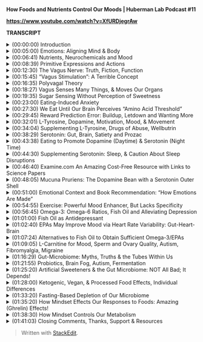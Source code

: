 ﻿**How Foods and Nutrients Control Our Moods | Huberman Lab Podcast #11**

**https://www.youtube.com/watch?v=XfURDjegrAw**

**TRANSCRIPT**

<details>
  <summary>(00:00:00) Introduction</summary>
-
  
Welcome to the Huberman Lab Podcast where we discuss science and science-based tools for everyday life. [upbeat music] My name is Andrew Huberman, and I'm a Professor of Neurobiology and Ophthalmology at Stanford School of Medicine. This podcast is separate from my teaching and research roles at Stanford. It is however, part of my desire and effort to bring zero cost to consumer information about science and science related tools to the general public. In keeping with that theme I'd like to thank the sponsors of today's podcast.

Our first sponsor today is Theragun. Theragun is a handheld percussive therapy device that releases deep muscle tension. I was first introduced to Theragun in 2017 while on a laboratory expedition. We were in the middle of the Pacific Ocean filming great white sharks for my laboratory studies on fear using virtual reality we were working very hard around the clock and I and other people on the trip were picking up a lot of aches and pains and just kind of chronic soreness. Couple of people had injuries that were flaring up because of all the hard work and lack of sleep. Someone had a Theragun and pretty soon it was getting passed around. It became the most coveted device on board. Everyone was using it to work on these different sites of soreness. And I really fell in love with the thing so much so that when I got back, I immediately purchased one and I've used it almost daily ever since, I use it on muscles that are sore, I use it on areas that I'm really working on to release tension and improve tissue quality and so forth. The great thing about Theragun is it's really quiet so you can use it while you're in a conversation or while you're watching a movie and it doesn't disrupt those activities at all. If you want to try Theragun you can try Theragun by going to theragun.com/huberman to get your gen four Theragun, they start at $199. But if you think about it, a massage, which is an hour long or 90 minutes long is typically in that range of costs. And this is something you can use every day whenever you want, and even while enjoying other activities. So that's theragun.com/huberman.

The second sponsor of today's podcast is InsideTracker. InsideTracker is a personalized nutrition platform that analyzes data from your blood and DNA to help you better understand your body and help you reach your health goals. The great thing about InsideTracker is that it gives you data that you can make sense of. I've long been a believer in getting blood samples taken and more recently I've become a believer in getting DNA samples taken in order to understand what's going on at the level of hormones, metabolic factors and other things that profoundly influence our immediate and long-term health. The problem always has been getting those samples taken and making sense of those samples. InsideTracker makes all of that really easy. They'll even come to your home to take the samples. Then you get the information back. And while typically after getting information back there's these long lists of numbers and nobody knows what to do with them, InsideTracker makes it really easy to interpret what those numbers mean. And it points to things in terms of lifestyle, exercise, nutrition, and so forth that can help you adjust some of the numbers that you might need to bring down or up to put into the appropriate normal range. So I find this whole process to be immensely valuable for guiding my health choices and also just for giving me peace of mind about how my body and the rest of my health are doing internally. Something you just can't know without a blood and DNA test. If you want to try InsideTracker, you can go to insidetracker.com/huberman, and you'll get 25% off any of their programs, you want to put Huberman at checkout. So that's insidetracker.com/huberman to get 25% off any of InsideTracker's plans and put Huberman at checkout.

The third sponsor of today's podcast is Athletic Greens. Athletic Greens is an all-in-one vitamin mineral probiotic drink. I started using Athletic Greens in 2012. So I'm delighted that they're a sponsor of the podcast. The reason I started using Athletic Greens and the reason I still take it once or twice per day, is that I find it very hard to know what vitamins and minerals I need to take. And by drinking Athletic Greens, I get it all in one easy to consume great tasting formula. I really do like the way it tastes. I mix mine with water and a little bit of lemon or lime juice. And to me it's delicious. The other thing about Athletic Greens that I really like are the probiotics there are so much data out there now telling us, and I certainly believe based on the data that I've seen that probiotics are really important for support of the gut microbiome, the gut brain axis, the immune system and many other aspects of our biology. So with Athletic Greens, I get the vitamins the minerals and the probiotics that I need. If you want to try Athletic Greens you can go to athletigreens.com/huberman. And if you do that, they'll also give you a year supply of vitamin D3K2. Vitamin D3 we also know is really important for things like immune system and metabolic support. So that's athleticgreens.com/huberman to get Athletic Greens and a year's supply of vitamin D3K2. And they'll give you five free travel packs.
</details>

<details>
  <summary>(00:05:00) Emotions: Aligning Mind & Body</summary>
-
  
Today we're talking all about emotions, and emotions are central to our entire experience of life. Whether or not we're happy or sad or depressed or angry is our life experience. And yet I think with all the importance we've placed on emotions. Very few people actually understand how emotions arise in our brain and body. And I mentioned brain and body because as you'll see today emotions really capture the brain body relationship. We cannot say that emotions arise just from what happens in our head. It also involves events, biological events chemical events within our body. The other thing about emotions is that there's no real agreement as to what's a good emotion or a bad emotion. Today we're gonna talk about the biology of the chemicals and pathways that give rise to emotions. And I'm going to equip you with several, if not many tools that will allow you to regulate and change and steer your emotions should you want, but not using the typical advice. You know, everyone's probably heard of this thing. Oh if you're feeling depressed, just smile, you know, it's impossible to be depressed while smiling. Look, if that were true we wouldn't have any depressed people because depressed people don't want to be depressed. And it is not the case that simply smiling will reverse depression or sadness. And it's simply not the case that smiling can inhibit sadness. It just doesn't work that way. However, it is the case that certain things that are happening in our body influence how our brain functions and the chemicals that are released.
</details>

<details>
  <summary>(00:06:41) Nutrients, Neurochemicals and Mood</summary>
-
  
And today we're gonna talk a lot about how the brain and body interact to create these things called emotions in the context of food and nutrition. And the reason we're doing that is not because I am beating the drum about particular diet regimens or anything. In fact, I'm not gonna do any of that. What I'm gonna do is I'm gonna review some of the most important scientific data that point to how ingesting certain nutrients, both macro nutrients like proteins, fats, and carbohydrates, as well as micronutrients can impact the chemicals in our brain that give rise to the feelings of being happy or sad or sleepy or alert when you want to be sleepy or sleepy when you want to be alert. So this is sure to be a broad discussion and yet we're gonna get very specific about what emotions are, how they arise in the body, tools that one can use in order to better control their emotions, tools that people can use to believe it or not feel happier or feel calmer. And that's because in the last 20 years or so there's been an explosion of scientific studies exploring how the brain and body interact to support certain neurochemicals that give us these feelings of being alert and happy or depressed or certain that our life is gonna be terrible or certain that our life is going to be great. So as mysterious as all that might sound and confusing as all that might sound we're gonna make it very clear today. And you're gonna come away from this conversation with a lot of tools that you can act on immediately. And those tools are grounded in scientific data. We are gonna provide links to several of the studies, and I'm gonna mention several of those studies as we go along. But overall, the goal today is for you to understand how moods and emotions arise and the different pathways in your brain and body that allow them to happen and how you can use those pathways to change those emotions and the tools that you can rely on in very specific ways to shift from being, say, slightly depressed, to feeling happier. There actually are ways to do that, or from feeling too alert and anxious to feeling calmer. And these are tools that are distinct from the tools I've talked about in previous episodes.
</details>

<details>
  <summary>(00:08:39) Primitive Expressions and Actions</summary>
-
  
The discussion around emotions has a long and rich history going back to Darwin. And even long before Darwin, this is a conversation that philosophers and scientists have been having for hundreds if not thousands of years. The idea that Darwin put forth and that was really attractive for about the last hundred years was that emotions are universal and that some of the facial expressions around emotion are universal and other people have capitalized on that idea. And to some extent it's true. I mean, I think that the two most robust examples of that would be when we see something or we smell something or we taste something that we like, there does tend to be a postural leaning in. We tend to inhale air at that time, we tend to bring in more of whatever chemical substances there is. We tend to these mm's and kind of lean in closer to things that are attractive to us. And when we see and experience things that we don't like sometimes it's a mild aversion. We just kind of lean back or look away. Other times it's an intensive version of disgust and we tend to cringe our face. We tend to avoid inhaling any of the chemicals. This probably has roots in ancient biological mechanisms that are to prevent us from ingesting things that are bad for us, chemical compounds and tastes that might be poisonous. So much of the foundation of any discussion about emotion has to center around this kind of push pull of attraction to things or aversion from things. Now that's a very basic way of thinking about emotions but if you think about it, it works for a lot of different circumstances and in the brain everywhere from the deep circuits of the brain to the more kind of what we call higher order evolved centers of the brain. We have this push pull thing where either a previous episode, I talked about go, the circuits that allow you to emphasize action and then no go circuits, the circuits and the basal ganglia that allow you to de-emphasize action and prevent action. We talked about how that's a push pull. So aversion and attraction is a push pull too. Delight or happiness or excitement are attractions to certain things and ideas, songs, people, places, foods aversion is a leaning out. It's a disgust, it's an avoidance. And so we can break down the discussion about emotions into these simpler versions of themselves, but at the core of that of attraction or aversion is an important theme that you might realize already. But most people tend to overlook which is that there's an action there you're either moving forward or you're moving away from something. And any time you're talking about action in the nervous system, you're talking about motor behaviors. You're talking about literally the contraction of muscles to move you toward or away from things. And any time you're talking about nerve to muscle and action, you're talking about the brain and the body, because the brain can't move itself that the brain has a body so that the organism can move. And the body has a brain so that the organism, you, can move toward or away from things that you deem to be good or bad for you. Now, some of these things that we're attracted to and some of them that we avoid are what we call innate or hardwired. You know, when we taste bitter compounds, I'm not saying about bitter like a little bit of a bitters in your drink or something like that, but really bitter compounds. We tend to avoid those because they're associated with poisons. When we taste things that are sweet or that are savory we tend to pursue more of those. We tend to lean toward those so to speak and we tend to not avoid them. So there are circuits in the brain for aversion and for attraction toward things. And the body is governing a lot of that.
</details>

<details>
  <summary>(00:12:30) The Vagus Nerve: Truth, Fiction, Function</summary>
-
  
And so immediately in this conversation I want to raise an important point which is about a nerve pathway that many, many people have heard of that gets discussed all the time. And that is one of the most kind of oversold for the wrong reasons and undersold, unfortunately, for its real power, which is the vagus nerve. So the vagus nerve is one, not the only, but one way in which our brain and body are connected and regulates our emotional states. Now, many of you have probably heard about polyvagal theory. I'm gonna talk about this today. Polyvagal theory was popularized by Stephen Porges and it's an interesting theory, certain aspects of it, frankly, hold up to the science, some of it doesn't. And I'm gonna discuss all of that today. A lot of the vagus and the excitement about the vagus, V-A-G-U-S, is because it's somehow got into the mind of the public that the vagus is involved in calming us down. So what is the vagus nerve? Okay, we're gonna make this really simple, in particular for those that are just listening, you can just imagine this, for those are watching I'll point to the various areas, but basically vagus is the 10th cranial nerve which basically means that the neurons, the control center of each of those neurons in the vagus lives just kind of near the neck, right? And a branch of the vagus goes into the brain. They send a little wire into the brain. The other branch goes into the periphery but not just the gut. It goes into the stomach, the intestines the heart, the lungs, and the immune system. So this vagus nerve is incredible because it's taking information from the body and it has two directions. The first is what we call sensory. So it's sensing things that are happening in the gut in the lungs, everything, for example, in the lungs when our lungs are distended, the vagus nerve senses that and sends that information up into the brain. It also consents things in the gut like how distended or empty your stomach happens to be, it can sense heart rate. It can sense your immune system, whether or not you have bacteria or things invading you in your body. So it sends that information up to the brain. So it's a two-way street and sensory information is going up to the brain. That's all vagus. So it's like a super highway sensory information going one way and in the other direction is motor control. So the vagus is not just for sensing things. It's actually for controlling things. It's got a sensory pathway and a motor pathway. So that's the first thing I think everyone should know about the vagus. In fact, it's so important that I feel like this is as important as people knowing that walking involves flexors and extensors. And if you don't think that's important, it's as important as walking, frankly, because the vagus is the way in which you can govern the brain body connection. And in which you can steer various aspects of your mood and wellbeing, but most people just don't understand how to use it. So first you got to understand what it is. So you've got sensory information coming from all these different organs of the body up to the brain. You've got motor information going from the brain back to the body. And so you've got this super highway within you. Now what actually regulates the vagus.
</details>

<details>
  <summary>(00:15:45) “Vagus Stimulation”: A Terrible Concept</summary>
-
  
Oftentimes you'll hear things like, oh this particular behavior rubbing your face at a particular location or breathing in a particular way, or a warm bath or something stimulates the vagus. Well, right now, I want everyone to know that, quote unquote, stimulating the vagus broadly speaking is a terrible way to think about the vagus because do you know what, if you have a contaminant inside your body the vagus senses that and projects that information to your brain, and you start to generate a fever you start to try and kill that contaminant in your body. So I don't know that you want to stimulate the vagus just as a general theme today, we're going to get specific about how you can activate particular circuits, certain pathways from certain organs to the brain in order to feel better or relieve certain conditions. But you certainly don't want to just stimulate the vagus.
</details>

<details>
  <summary>(00:16:35) Polyvagal Theory</summary>
-
  
Now excitement about the vagus in part is because of what quite honestly, was a fairly pioneering theory about the vagus which is his polyvagal theory. So polyvagal, the word poly means many, is cool because it acknowledges that the vagus has a lot of different branches. It's not just one thing. And so I really liked that. I liked the naming polyvagal. The idea that Porges has put forward was that there's a dorsal vagus, which is kind of runs in the back of the spinal cord, which is involved in alertness and activation and kind of fight or flight type stuff. And that there's a ventral pathway and that that's involved in more kind of empathic behaviors. That is not quite in agreement with the modern anatomy, but he was doing the best with what he had at the time. So, okay. The problem I have with the polyvagal theory is the way that it's discussed people often say, oh if your dorsal vagus is too active then you tend to be someone who's a little too keyed up and people who are kind of in a state of freeze or kind of flacid and kind of like just not really active and they're just lethargic. Well, then that pathway is hypoactive. It should be more active. So there are a lot of theories about how psychology maps onto the vagus. That as far as I know, don't map to any real physiology. Now, the other problem with this kind of the way that the polyvagal theory is discussed probably not by the real experts, but by a lot of people is that people start to diagnose different psychological and physical manifestations through the vagus. They would say things like, Oh this person is hyper flexible at the joints and therefore their dorsal vagus isn't active enough or something like that. And it's really kind of gone way outside the lane lines. So today we're gonna clean up a lot of that. Let's make it really simple about how the vagus actually works. At least as we understand it today in 2021.
</details>

<details>
  <summary>(00:18:27) Vagus Senses Many Things, & Moves Our Organs</summary>
-
  
First of all, as I mentioned, you have sensory information the same way that you detect light with your eyes or you hear sounds with your ears, you have sensors in your gut that sense how full or empty your gut is. It can also sense how acidic your gut is. It can sense various things within your gut. Your heart is doing the same. It's informing the brain how fast your heart is beating, how full your lungs are has been communicated and then the status of your immune system. So the way to think about the vagus is the same way I would think about the eyes. The eyes are looking at colors, they're looking at motion they're looking how bright it is. And each one of those things, those features is telling the brain something different. So the brain can decide when to be awake or asleep whether or not it's looking at somebody's attractive or unattractive. The vagus nerve is also analyzing many features within the body and informing the brain of how to feel about that and what to do.
</details>

<details>
  <summary>(00:19:35) Sugar Sensing Without Perception of Sweetness</summary>
-
  
So a really good example that I think is an exciting one is as it relates to sugar. So we all know that sweet things generally tastes good. I'm not particularly a fan of very sweet things. You know, I'd much rather have cheese or pizza or hamburger or steak. I like savory fatty foods, but I do like sweet foods. And most people find sweet foods to be attractive. They want them, they might or they might not be able to regulate their behavior around them, but they want them. And what's really interesting is that for hundreds of years people have thought that that's because of the way that sweet foods taste. So that makes sense, right? You eat something that tastes sweet. You want more of it. Well, it turns out that it's much more interesting than that. When you eat something sweet within your stomach, you have cells, neurons, that sense the presence of sugary foods independent of their taste and signal to the brain. So those sensors, those neurons send information up the vagus to your brain goes through a series of stations. And then you release dopamine. This molecule that makes you want more of whatever it is that you just ingested. In fact, this pathway is so powerful that they've done experiments where they completely numb all the taste and feeling in somebody's mouth they're blindfolded. So they don't know what they're eating and they're eating a food. That's either sugary or not sugary. And what they find is that even though people can't taste the sugary food they crave more of the food that contains sugar because of the sensors in the gut, that sense sugar. So to put this differently, you actually have sensors within your body that make you crave sugar independent of the sweet taste of those things. Now that's incredible. And what it does, and what it tells us is that we have circuits in our body that are driving us towards certain behaviors and making us feel good even though we can't perceive them. Now, for those of you that are really interested in gut intuition and kind of gut feelings this is a gut feeling except this is a chemical gut feeling. This is a particular set of neurons detecting that something in your body has a particular feature, in this case the presence of sugars, and sending information to the brain essentially to control your behavior. And I find this remarkable, because what it means is that what we call attractive isn't always coming from our thoughts about that or our feelings, or even our perception. We are drawn to particular foods and we're drawn to perhaps also to particular people, places and other things because of information that's coming from our body. And we're gonna talk about what one can do with this information. I know many people are thoughtful or concerned about sugars these days thinking we all ingest too much sugar. There's sugar snuck into all the things we eat. And indeed, that's true. I mean, this should completely reframe the way that we think about the sort of so-called hidden sugars in foods. What this means is that even if a food is very savory like a piece of pizza or a piece of bread or even like a salad dressing if there's sugar snuck into that and you can't taste it you will still crave more of that thing without knowing that you crave it because it has sugar. In other words, you might find yourself wanting certain foods and not knowing why you want those foods. So I find this to be a fascinating aspect of our biology and yes, it relates to mood and emotion. And we'll talk about how that is in a moment. So let's just back up a bit and ask the question why do we eat certain things? And why do certain foods make us feel good?
</details>

<details>
  <summary>(00:23:00) Eating-Induced Anxiety</summary>
-
  
And other foods actually make us feel anxious. I think some people may be familiar with this. Other people might not, but most people don't realize that as you approach eating there's an anxiety associated with that. It's an alertness. Remember in the previous discussions, or even if you don't and you haven't seen those, all of your moods and feelings of wellbeing are anchored on this continuum of alertness versus calmness. And we hear so often about rest and digest. You know that, oh, after we eat, we feel really nice and full, hopefully comfortably full and not too full. And we're relaxing. And we feel satiated, it's associated with serotonin this molecule of satiation. That's all true. But what most people don't know is that there's an area of the hypothalamus. So deepen the brain kind of in the middle deep portion of the brain called the lateral hypothalamus. And the lateral hypothalamus is really interesting because it controls feeding, but it inhibits feeding. It stops us from feeding. And there's another area in the brain. If you want names, I'll give them to you. If you don't want names, just ignore them, delete them from your memory and awareness, called the locus coeruleus, now the locus coeruleus sits back further in the brainstem and it releases norepinephrine which is essentially adrenaline. It makes us feel alert. Now, locus coeruleus has a lot of different functions in the brain, but when we are going to eat let's say we walk into a restaurant, we sit down or we're preparing a meal, locus coeruleus is known to release noradrenaline in the brain. It's creating a kind of alertness. This has ancient utility, but it's creating this alertness. And for many people, they experience that as they approach food as stress as anxiety. But what's interesting is that as we approach food locus coeruleus is releasing all these molecules that make us feel more anxious and alert sometimes it's felt as excitement. And that asks probably to do with how we feel about food generally, are we happy with our relationship with food? Are we trying to restrict our relationship to food, are people coming over for dinner, all that will play in of course, but there's a certain stress and anxiety upon approach to food. And as we approach food and we feel that anxiety locus coeruleus activates the lateral hypothalamus in a way that inhibits feeding that makes us not want to eat. So a lot of people who have kind of pre-meal anxiety or anxiety around food and they can't seem to just calm down and have a good meal to access that later rest and digest. A lot of that is because of this heightened stress upon approach to food and a lot of the tools that are out there, both for eating disorders and for just kind of the general public who isn't suffering from eating disorders, things like mindfulness around meals. You know, they always tell you you should never eat when stressed. I'm sorry, but my life is not organized in a way that I can do that. I would never eat. Right because I eat when I'm awake and I don't know if I'm stressed, but I don't think I am but I tend to run around a lot during the day. I don't generally take time to do two or three deep breaths before I eat. I generally will just eat. That can be healthy or unhealthy depending on the quality of your digestion. I think using digestion as a guide is good, but a lot of people aren't aware that this interaction between locus coeruleus and lateral hypothalamus is a basic mechanism where we are supposed to get a little bit alert and anxious around mealtime. And then as we eat, the mechanisms for calming and satiation are supposed to kick in and those mechanisms involve as I mentioned earlier, two things. One is how things taste, digestion starts in the mouth. Of course, we taste our food. Everyone tells us we should chew our food more. Yes, that can improve digestion. We're not supposed to drink too many fluids as we eat. That's true too, but a lot of how we feel while we eat and after we eat is because of this vagus sensing of what's in our gut. It's sending information all the time. Is there sugar? Are there fats? Are there contaminants? There are a lot of information. These so-called parallel pathways that are going up into our brain that regulate whether or not we want to eat more of something or not. And there are accelerators, things that make us want to eat more, like sugar and fats because those are nutrient dense. And they helps generally, at least in the short term support the survival of animals, but also amino acids. And this is very important.
</details>

<details>
  <summary>(00:27:30) We Eat Until Our Brain Perceives “Amino Acid Threshold”</summary>
-
  
There are a lot of data, but much of what comes from the data on what people eat and how much they eat is from a subconscious detection of how many amino acids and what the array, meaning the constellation of amino acids is in a given food. And it's fair to say that the sum total of these studies pointing in a direction where people will basically eat, not until their stomach is full but until the brain perceives that they have adequate intake of amino acids. Now, this is a conversation that comes up in the context of you know, the meat, only the keto, the kind of zone diet, the Mediterranean diet, the vegan diet. I'm largely going to ignore the kind of strict camps today. I will talk a little bit about it, because I think each one of them actually taps into something important about this brain body relationship that the other ones don't. But I don't want to get into a discussion about the ethics of different foods of animal based or non animal based. 'Cause that's not the topic today. It's really about nutrient sensing and amino acid sensing. So we generally will eat until our gut tells our brain that we have adequate amounts of these amino acids. Amino acids of course are important because they are the building blocks of sure, muscle, and the other things in our body that need repair. But what most people don't realize is that amino acids are what the neurochemicals in the brain are made from. Now, this is vitally important. Okay, so we've heard dopamine is this molecule that makes you feel good. Actually dopamine is a molecule that makes you feel good. It's released within the brain. And it does feel very good when you have dopamine release, dopamine releases caused by surprise, excitement, events that you're looking forward to and they turnout well, it is inhibited by events you're looking forward to that don't work out when someone says they're going to call that you're really really excited to talk to, and then they don't, or you thought a movie was gonna be really great and it's not, or you expect a meal to be really delicious.
</details>

<details>
  <summary>(00:29:45) Reward Prediction Error: Buildup, Letdown and Wanting More</summary>
-
  
And it's kind of, eh, and we actually there's a name for that. It's called reward prediction error. And you can actually use this in the context of meals and plans in a way that's very useful with yourself and people you know, essentially if you expect something to be really terrific it really does place a higher expectation at the chemical level. So if you don't get as much dopamine as you're expecting from something, so you you hear about a really great restaurant or a place that has a really, in my case, I have, I wouldn't call it an addiction. I would call it more of an affliction for croissants. The best vegetable of course, is the croissant. And I get really excited about the fact that someone will tell me, oh there's this place and they have incredible croissants. You gotta go there. So I get really excited, and I'll go. And just them telling me that it's gonna be really terrific raises an expectation, a dopamine expectation. And unless those croissants are amazing chances are I'm going to experience them as less good, less satisfying. I will truly release less dopamine than I would had they just said, oh yeah, I think that there are croissants down the street. Or if I just tried one at random, and that's because of this reward prediction error your expectation of something releases dopamine and the actual event releases dopamine. And if the event related dopamine does not exceed the expectation or at least match it, there's a much higher tendency that you won't pursue that thing again. So dopamine is really powerful and it's not just the molecule of reward. It is the molecule of desire. It's the molecule of wanting not just the molecule of having. And a book, since people often ask for book recommendations. I don't know the author personally, but I love the book. It's called "The Molecule Of More". It's a terrific book. I wish I had written it, frankly, but if you want to learn more about dopamine reward prediction error and how dopamine regulates various aspects of your emotional and motivational life, it's a terrific read. Dopamine is what's going to lead us to want to eat more of something or to not want more of something, because dopamine really is about craving. It's about motivation and it's about desire. And as I mentioned, these amino acid sensors in our gut are detecting how many amino acids but they're also detecting which amino acids.
</details>

<details>
  <summary>(00:32:01) L-Tyrosine, Dopamine, Motivation, Mood, & Movement</summary>
-
  
And there's a particular amino acid called L-tyrosine which comes from food. You can look up online, which foods contain L-tyrosine. It is in meats. It is in nuts. It is also in some plant-based foods. L-tyrosine is the precursor to a couple other molecules like L-DOPA, et cetera, that make dopamine. And so there's a misconception out there that most of the serotonin is in our gut. And most of the dopamine is in our gut. And therefore our mood is in our gut. That's not quite the way it works. Okay. we'll talk about serotonin in a moment but dopamine is synthesized from the amino acids that you eat. However, the dopamine neurons that give rise to these feelings of good or wanting more or desire and motivation, those reside in the brain. So we don't want to get too confused. We want to respect and honor the power of the gut and this vagal pathway, but it's really neurons within your brain that drive the pursuit and decision-making, so what does this mean? Well, some people make too little dopamine. Some people make so little dopamine that they need prescription dopamine. They need L-DOPA, people with Parkinson's take L-DOPA and other compounds to increase dopamine because Parkinson's is associated with deficits in movement, starts as a tremor, actually starts with some other things that are interesting. We'll talk about in a moment, but Parkinson's is a depression. It's a blunting of motivation and mood and effect, and it's a tremor. And then eventually in severe conditions it's challenges in speaking and walking so that some famous examples would be Muhammad Ali, Michael J. Fox, the great boxing trainer, Freddie Roach, like these people have Parkinson's and they at least later in their life had challenges speaking. Now it's not just fighters that develop Parkinson's as far as I know, Michael J. Fox wasn't a fighter. People can develop Parkinson's and Parkinson's is a depletion of dopamine neurons in the brain. And it's not just movement challenges. It's challenges with mood. Now, hopefully most of you all of you don't have Parkinson's, but it's clear that dietary L-tyrosine supports the healthy production of things like dopamine and as well as other factors within the brain.
</details>

<details>
  <summary>(00:34:04) Supplementing L-Tyrosine, Drugs of Abuse, Wellbutrin</summary>
-
  
Now, some people immediately ask, well should I supplement L-tyrosine? So let's just talk about that because that's gonna come up. Full disclosure, I sometimes take L-tyrosine. I'm not taking it right now, but I take it only occasionally, you can buy this in capsule form. It does increase kind of a mood and elevation and alertness. It is over the counter. You have to check with your doctor. I'm not responsible for your healthcare and I'm not a doctor, whether or not it's safe for you, people with preexisting hyper dopaminergic conditions like mania should probably not take L-tyrosine. The other thing about taking L-tyrosine is there is a crash, okay? It's not a massive crash if you take it at appropriate doses and it's right for you but it can produce a crash and a lethargy and a kind of brain fog after the next day or so. And so L-tyrosine however can be ingested through foods or through supplementation to increase dopamine levels. That's well-known, taken chronically however, it can disrupt those dopamine pathways. Now there are other drugs that will increase L-tyrosine and dopamine as well. But those are severe enough that they generally tend to have addictive properties. So things like methamphetamine, things like cocaine are terrible because they really ramp up the dopamine system so much that people really can't achieve dopamine release through any other mechanisms. But food and the ingestion of L-tyrosine has a profound effect on our levels of dopamine. It takes a little while but that really will impact level of mood. Certain antidepressants fall into the category of dopaminergic antidepressants. One of the most famous ones of course is Wellbutrin. Wellbutrin with developed because a lot of the other antidepressants tend to make people feel kind of lethargic or they had side effect profiles that people didn't like. So they developed this thing that, the generic name is different, but it's generally called Wellbutrin. Wellbutrin activates dopamine and epinephrin, which is a substrate of dopamine. And both of those are involved in motivation and alertness and effort. So you might say, wow, this sounds like a great drug. However, this drug, the side effect profile tends to be the things that are associated with elevated mood and alertness. So this isn't like taking some L-tyrosine. This isn't like eating some tyrosine rich foods. This is really a much greater release of dopamine and epinephrin, and it increases things like anxiety, sweating, the pupils dilate. It has certain effects on, in particular people with epilepsy, it's been used somewhat successfully for smoking cessation, but again, it's not for everybody and I'm not here to encourage the use of these things. I'm just describing the biology and the rationale for why these drugs were developed. So let's back up a second. Let's just kind of take stock of where we're at. We have a brain body connection. There are many of them, but one of the main ones is the vagus nerve. The vagus collects information about a lot of things, breathing, heart rate stuff that's happening in the gut, et cetera, and gut by the way, includes the stomach and the intestines, sends that information up to the brain. The brain is using that information to decide one of two things, move toward something or move away. It can also pause, but essentially pausing is not moving toward. So that's the dopamine pathway and foods rich in L-tyrosine generally give us an elevated mood and make us want to do more of whatever it is that we happen to be doing as well as other things, motivation, generalizes to other things it's not unique to just ingesting foods but foods that give us a big pulse of dopamine will make us crave more of that food. It will make us crave more of the activity that led to the ingestion of that food. And as I mentioned earlier, a lot of that is happening at a subconscious level that you're not even aware of. And this is why I think the concern about hidden sugars and over ingestion of sugars is serious because it's not just that the sugars are impacting our blood glucose in negative ways. Although often it is, it's not just the obesity crisis that's happening. It's also the fact that it's disrupting our dopamine systems. Now that doesn't mean all sugar is bad. Some people have a quite healthy relationship to sugar but I think most people are just not aware that sugar isn't just operating at the level of taste it's operating at the level of neurochemicals and it's doing it subconsciously. So I'd like to talk about some of the other pathways between brain and body that regulate our moods and emotions but also are actionable.
</details>

<details>
  <summary>(00:38:29) Serotonin: Gut, Brain, Satiety and Prozac</summary>
-
  
So the other neuromodulator that's really interesting in the context of the vagus is serotonin. Serotonin, just to remind you is a neuromodulator therefore it creates a bias in which neural circuits which neurons in the brain and body are going to be active and it makes it less likely the other ones are going to be active. I think it's fair to say without ever having measured it that my bulldog Costello, just his brain and body must be swimming in serotonin, because he's very calm and he eats a lot but he generally feels pretty sated. He's kind of an animal that's obsessed with comforts. He's a bit of a hedonist, and serotonin when it's elevated tends to make us feel really comfortable and kind of blissed out wherever we are. And that contrast with dopamine and epinephrin which mainly put us in pursuit of things. Motivation is pursuit. Serotonin is more about feeling really comfy where we are. The conversation around the brain body relationship and mood and serotonin for many years was, well, you eat a big meal. The gut is distended. You've got all the nutrients you need you rest and digest and serotonin is released. That's sorta true, but there's a lot more going on and a lot more that's interesting and actionable that's going on. First of all, some of you, but perhaps not all have heard that more than 90% of the serotonin that we make is in our gut. And indeed we have a lot of serotonin in our gut. We have neurons in our gut that makes serotonin. We have neurons in our brain that make serotonin, but here's the deal. Most of the serotonin that impacts our mood and our mental state is not in our gut. Most of it is in the neurons of the brain in an area called the raphae nucleus of the brain, there are a few other locations too, and those are the neurons that control whether or not we feel satiated or not. Whether or not we feel happy and calm. You can't have a discussion about serotonin without having discussion about antidepressants. Because during the late eighties and early nineties there was this explosion in the number of prescription drugs that were released. Things like first one and most famous one is Prozac, Zoloft and Paxil, a number of other ones that are so-called SSRI selective serotonin re-uptake inhibitors. That's a long acronym, but basically those drugs work by preventing the gobbling up of serotonin or re-uptake of serotonin into neurons after it's been released which leads to more serotonin overall which means to elevate serotonin. And indeed those drugs were and can be very useful for certain people to feel better in cases of depression and some other clinical disorders as well. So I really don't want to dismiss them as useless or dangerous for everybody. They can be quite useful for many people. Not everyone responds well to them as I'm sure you've all heard. And their side effect profile has affects like blunting affect. It can make people feel kind of flat, kinda meh, it can reduce appetite for food. It can reduce appetite for sex. It can do all sorts of things, or it can work really well. Sometimes it's a dose-related issue, et cetera. Serotonin is fascinating however, because how well those neurons in the raphe work is impacted by some events within the gut. Although you might be surprised to find out what those events are. So let's go a little bit deeper into the gut. And again, the gut includes the stomach and then the small intestine in the large intestine and ask like, what is going on with serotonin in the gut? How is it impacting serotonin in the brain? And let's think about this in the context of how some of us might want to increase or decrease our serotonin levels. So as far as I know, there aren't any really good at home blood tests for things like serotonin and dopamine. There's some commercial products out there. But to me, just to me, I'm not particularly impressed. You know, it's not the same as getting your hormones levels measured or your metabolic factors measured, that's can be daunting. It can be done rigorously. There are tests out there. There are even some, believe it or not. There's some questionnaires that, and I think actually last year it made some of the bigger newspapers, are you more of a dopamine or a serotonin? Are you a this or that? I find that stuff to be a little silly although I do appreciate, and like the fact that people are thinking about and talking about neuromodulators there aren't really great ways to measure these things outside the clinic. There's some great clinical tools that you can get inside of a hospital or from a proper endocrinologist or neurologist, but no great at-home tool. So maybe that's a call to arms for some of you entrepreneurial folks out there to create these tests, accurate tests please, that could be done at home. But some people feel like they're too anxious or they're always in a motivated state and they're trying to adjust their serotonin.
</details>

<details>
  <summary>(00:43:38) Eating to Promote Dopamine (Daytime) & Serotonin (Night Time)</summary>
-
  
Many people adjust their serotonin by just eating more food and carbohydrate rich foods will increase serotonin. I've talked about this on a previous podcast but I personally am a big fan at least for me is I usually fast and exercise in the early part of the day I eat a relatively high protein and moderate fat zero carb or low carb meal at lunch in the afternoon to stay alert because those foods tend to favor dopamine production acetylcholine production, epinephrin production and alertness. My mood is generally pretty good most of the time. And then as evening comes around and I'm concerned about sleep and a good night's sleep, not concerned in an anxious way, but I want to get a good night's sleep. I will ingest foods that promote serotonin release because they contain a lot of tryptophan. So if I do eat meat, it would be like a white meat, turkey meat. I don't tend to, I've never liked turkey. I don't mind the animal but I don't like ingesting the meat, but starchy carbohydrates will increase serotonin.
</details>

<details>
  <summary>(00:44:30) Supplementing Serotonin: Sleep, & Caution About Sleep Disruptions</summary>
-
  
Some people also will take serotonin. You can now buy 5-HTP supplements. This is a little bit tricky. 5-HTP supplements can of course increase 5-HTP. It is 5-HTP or serotonin but that sometimes can create problems in endogenous or self-made production of serotonin. So I'm never a fan of taking things very close to the chemical you're trying to increase for very long periods of time. Maybe for occasional use. I have the problem that if I take serotonin supplements, 5-HTP, I fall asleep. The sleep I have is very intense and I wake up three or four hours later. And we know based on sleep studies with good measurements in the lab that serotonin release tends to be in the later part of the night. And so by taking it early in the night it really can disrupt the pattern of sleep in the depth of sleep. Nonetheless, some people are interested in taking serotonin to get some of the more blissed out effects. You can achieve that with foods. As I mentioned, that are carbohydrate rich. So as you're seeing this isn't really a discussion about nutrition per se. This is discussion about food which contains amino acids, amino acids being the precursors to neuromodulators and neuromodulators having a profound effect on your overall state of alertness or calmness, happiness, sadness, and wellbeing. So there are a number of things that one can take. As I mentioned, one of them being 5-HTP itself. Now I'm not recommending people take anything, but if you're interested in what this does and you want to explore this of course you'd want permission from your doctor. You can go to this free website. I love this resource.
</details>

<details>
  <summary>(00:46:40) Examine.com An Amazing Cost-Free Resource with Links to Science Papers</summary>
-
  
They don't pay me to say that, but I just love this resource. I've followed it for a long time called examine.com. Thank you folks at examine.com for putting this free resource out on the web that has links through what they call the human effect matrix. So it's links to all the PubMed studies for particular effects of particular compounds that one combined and just incredible as well as important health warnings. So I'm not gonna read through everything but if you were to go to examine.com as I have now and you put in 5-HTP they're only looking at things that have strong evidence. PubMed articles, articles that are in the PubMed archive. So for instance, I didn't know this, but 5-HTP produces a notable decrease in appetite, three studies. And this appetite suppression makes sense, of course, because we ingest foods to get serotonin. And if we have enough serotonin then there's no reason to ingest more foods. It tends to have a blunting of appetite. It probably does that also through other mechanisms. So I'm not saying you should do this but if someone's trying to blunt their appetite could be a interesting route, although I don't recommend chronic use, not surprisingly there's a decrease in body weight as a consequence, an increase in cortisol. So that's kind of important to note that when you typically in biology, if you pull on one string really hard and other one moves it's a little bit like a puppet in there. It's more than one string on the puppet. So it does seem to increase cortisol though they report as a minor effect. Again, links to all those are there which is why I'm not listing them out in our caption notes. You can go and get them at examine.com, put in serotonin and you'll find that. So I find it fascinating that nowadays there are things that are somewhere between doing nothing, getting serotonin from tryptophan and foods and prescription drugs. There's this other category of supplements that are really interesting for modulating these chemicals in the body.
</details>

<details>
  <summary>(00:48:05) Mucuna Pruriens: The Dopamine Bean with a Serotonin Outer Shell</summary>
-
  
And I should mention before I move on, because I mentioned L-tyrosine I neglected to mention earlier in our discussion about dopamine, if you're interested in the dopamine pathway, go to examine.com, put in Mucuna pruriens, it's M-U-C-U-N-A, separate word, P-R-U-R-I-E-N S. It is a velvet bean that grows from vines and is very itchy to touch due to serotonin on its surface. Amazing, this bean has serotonin on its surface and indeed serotonin at if you were to put it on your skin would cause some irritation of the skin, amazing. Inside the bean is L-DOPA, Mucuna pruriens is not just something that promotes dopamine release because of some weird mystical ancient thing or whatever, or sorcery. It is chemically L-DOPA the precursor to dopamine. It contains some other molecules as well and low levels of other psychoactives. This stuff is available over the counter. Incredible. I personally find it incredible. Its effects are really interesting. I'm not gonna read them all off but I mentioned these effects not because I'm encouraging you to take it but because you get a window into what dopamine, acute dopamine increase does in the non-Parkinsonian context. And you can start to think about foods that are rich in L-tyrosine as biasing certain effects or not others. So when you hear food is medicine, food isn't really medicine. Food is food, but food has these chemical effects as well. So first one listed is three studies with very high rigor that overall have a minor effect on of all things, sperm quality. So it appears that sperm motility itself, I'm assuming when they say sperm quality I don't know what features of sperm of quality they looked at with sperm, that's not discussion I want to have, but I'm assuming it's motility because I know enough about reproductive biology to know that sperm ability to swim depends on some proteins that are present in the front of the sperm, et cetera things like contractions and sperm motility is generally associated with sperm quality. Sperm that don't move are generally not very useful sperm. Symptoms of Parkinson disease are are notably degraded with Mucuna pruriens. So fascinating. That's not surprising. And there are a lot of other effects here. Feelings of subjective wellbeing, testosterone, reductions in prolactin, not surprising. Prolactin is a hormone that's involved in milk letdown, it's in lactating mothers. It's involved in feelings of peace and generally is antagonistic to sexual desire in both men and female. So it's really interesting that things like Mucuna pruriens which are L-DOPA reduce prolactin, increased sperm motility, increased testosterone, subjective wellbeing. So you're starting to see a theme, right? Dopamine really makes us motivated. Feel in pursuit, makes us feel good. Serotonin makes us feel more relaxed and calm. Now this whole month is about emotion. So you might be thinking, well, wait where are we going with all this as it relates to emotions.
</details>

<details>
  <summary>(00:51:00) Emotional Context and Book Recommendation: “How Emotions Are Made”</summary>
-
  
But in the last episode I said something I'm gonna repeat it now briefly, which is that much of what we talk about is good emotions or bad emotions. There's a context to that. There's a social context. We can't really say an emotion is good or bad. Grieving at a funeral is healthy. Being happy at a funeral, assuming you loved the person that died is most people probably wouldn't think that was healthy. So we can't really say that certain emotions like sadness or happiness are healthy. It's context is important. Cultural context is important. Many of you have asked for book recommendations. This is an opportunity to raise a mention of another book. Again, I don't have any financial affiliation or anything but if you want to read more about emotions and how the context and cultural things impact our emotions I'm a huge fan of Lisa Feldman Barrett. I learned about her from the Lex Fridman Podcast. I've had discussions with her on my Instagram Live, she's at Northeastern University, a world expert in emotions. Her first book is "How Emotions Are Made" This is not a book she sent me. I paid for this with my own money years ago, bought it, read it, loved it long before I met Lisa, I'm just delighted that we've got to known each other a little bit. It's a really interesting read into the psychology of emotions and some of the subjectivity of emotions. So, whereas I'm talking about mainly the biology of emotions this gets a little bit more into the psychology and the biology as well. And Lisa's just terrific. She's also putting a lot of information out into the world about emotion. So if you want to learn more about that check out her work, again, it's Lisa Feldman Barrett. And that book is "How Emotions Are Made" Hopefully she'll continue to write many more books. So now you understand the relationship I hope between foods and dopamine, foods and serotonin and that they're both being communicated to the brain via the vagus, right? We ingest these foods, these supplements are things people take, they don't put them directly into the brain. They put them in our gut. So yes, there's a gut brain connection but it's not about the serotonin in the gut that makes you feel calm and placid. It's not about the dopamine in the gut. It's just been oversold that way because I think there's something really attractive. And I understand about the idea that because certain things about our experience of life and our emotions is happening in our body. That maybe we have a little more control, right? Because this thing is a hard container. We can't just stuff some dopamine in there. I could probably take a Mucuna pruriens bean and stuff it in my ear, please don't do that. It'd make my ear itchy because of the serotonin on the outside. But you can't get stuff in there. What you have to do is ingest things that are metabolized in certain ways that communicate to the brain or so maybe they pass into the brain themselves across what's called the blood brain barrier. I'll talk about the blood brain barrier in a minute. It's actually called the BBB. So it ends up sounding like baby, BBB. I guess that's like BB, anyway, BBB, but they're also nerves in the gut that are sensing the nutrient contents of food and then saying, oh, you should feel better and want more. Oh, that's got a lot of bitterness and acid taste to it. You should want less of that. So as I transitioned out of the discussion about dopamine and serotonin in the gut hopefully you've got some actionable items there under your belt, pun intended, where you can understand how certain foods and certain nutrients and you can look these up, might impact your mood. If you're somebody who's really anxious and really wired. Well, then the dopamine adrenaline pathway epinephrine pathway is probably not one that you want to lean on any harder. If you tend to be someone who's pretty passive and you're having trouble with motivation. Well then think about ramping up the dopamine pathway through, I always think behaviors and proper food choices is the best way to start. And behaviors include things like exercise, et cetera.
</details>

<details>
  <summary>(00:54:55) Exercise: Powerful Mood Enhancer, But Lacks Specificity</summary>
-
  
But one of the problems with the discussion around mood and exercise or mood and meditation is that it's so subjective. It's like, I love certain forms of exercise and not others. Certain ones are aversive to me. Certain ones are attractive to me, and it's never really clear. No one's ever told me. Okay, you have to do 10 minutes on the bike at X number of RPM at so-and-so or on the skier in order to get your dopamine up. But we can actually say, if you ingest more L-tyrosine there's a high probability that you're going to make more dopamine. And I'm talking about ingesting it through food or through supplementation if you like. Mucuna pruriens, I've tried. I should just mention it was too dopaminergic for me. I got really, really jazzed up and then a severe crash for me the next day. But that's, I think because I tend to ride pretty high on the kind of alertness and motivation scale. I'm always being told by Costello and other people in the podcast studio to slow my speech down. This is me uncaffeinated, and I could probably afford a little more serotonin in my life. So, whereas Costello, he can afford to wake up every couple of days and just say hello to us. This dog sleeps more than any other creature. It's remarkable. So there are things that we can do and they're actionable. And they are in some ways they're quantitative because you can regulate dosages and you can regulate amounts and you can regulate timing. And everyone has to play with these things and figure out what's right for them in terms of feeding. And everyone has to explore and understand what's safe and right for them. But, and of course, exercise is still very important. I talked about social connection in the last episode super important for activation of serotonin but when it comes to this gut brain, body brain relationship, what we eat really matters in terms of the neurochemicals that we make.
</details>

<details>
  <summary>(00:56:45) Omega-3: Omega-6 Ratios, Fish Oil and Alleviating Depression</summary>
-
  
So let's talk a little bit more about things that we ingest in our body and then allow our body to inform our brain to shift our mood. And this is something I've been doing for years. And I just want to say I've found to be a complete game changer. There's excellent science to support it. And I think most people are familiar with it in a different context but I don't think most people know this simple fact which is that the omega-3 to omega-6 fatty acid ratio has a profound effect on depression. It has a profound effect on mood so much so that in a double-blind placebo controlled study that I will provide the link too, this was a study first published in 2008 but there've been many others as well. First of all, an experiment done in animals. They found there's a model of learned helplessness in animals. It's not very kind to the animals, but they put rats or mice in a jar. They let them swim and they'll swim, swim, swim to try and save their life. And eventually they give up, it's a learned helplessness. They don't let them drown, they take them out. Adjusting the omega-3 omega-6 ratio so that the omega-3's are higher led to less learned helplessness, meaning these animals would swim longer. Now that's an animal. That's a rat, not a particularly kind study, but that same study was essentially done in humans although they didn't have them swim to the point of near drowning. What they did is they took people who were clinically depressed, major depression. Major depression is severe maladaptive state meaning it inhibits job, relationships, appetite, all sorts of negative health effects. And they did a comparison of a thousand milligrams a day of EPA. So EPA is one of the elements that contains high levels of omega-3's that's in things like fish oil, I'll talk about other sources in a little bit but it wasn't a thousand milligrams of fish oil. It was a thousand milligrams of EPA. Compared that to 20 milligrams of Fluoxetine which is Prozac, okay. Really increases serotonin. And in this study of 60 individuals, again, I'll provide the links to the study. They found that they were equally effective in reducing depressive symptoms. So imagine that, a food-based compound that you can't make without, right, this is not a situation where you can make your own omega-3s. You have to get them from food sources or from supplementation, was as effective as 20 milligrams of fluoxetine over the course of eight weeks. And what was really interesting in addition to that is that the combination of a thousand milligrams of EPA and Fluoxetine had a synergistic effect in lowering depressive symptoms. I find this remarkable. I heard about this when it first came out and I wasn't sure what to make of it. 'Cause there are a lot of studies that come out and I generally like to focus my changes in behavior around things where there's a large center of mass. There's a lot of information. A couple years later, I did in fact start taking a thousand milligrams per day of EPA in fish oil. Now there are a few side effects of fish oil. People who have blood, who are bleeders who have Factor V Leiden mutations or in women who are taking birth control, which can affect blood clotting and things of that sort really should talk to your doctor make sure it's okay for you. Fish oil also can give people fishy breath which is pretty gross, frankly, but there are now fish oils that either because of the Encapsulations or because they put some lemon flavoring in there doesn't have that effect. In any event, a thousand milligrams per day of EPA. I started ingesting that regularly. I just felt better. I wasn't clinically depressed, but I generally, I did feel at least for me, an increase in mood and affect. And a number of other things it's supposed to reduce inflammation. The cardiovascular effects are controversial for a long time everyone thought the effects on platelets were really terrific. Then there were articles that came out in major newspapers saying maybe not so much but the effects on mood are really profound. And now there are lots of studies.
</details>

<details>
  <summary>(01:01:00) Fish Oil as Antidepressant</summary>
-
  
If you go into PubMed and you were to put EPA or fish oil and depression you would find that there were a number of really impressive results showing that it's at least as effective as certain SSRI antidepressants at these dosages and it can amplify or improve the effect of low dosages of some of these SSRIs. So I feel like more people should know about this. This is nutrition, but it's profoundly affecting mood and depression is terrible, right? Depression can have a component of anxiety in some cases where people are they feel lousy and very uncertain. That's kind of how I talk about depression with anxiety is you talk to someone who is anxious and you can tell them everything's gonna be okay. And they're always concerned about what they might not know. You don't really know the plane isn't gonna crash. You don't really know that life is gonna go okay. And in some sense, they're right, no one has a crystal ball or can predict the future, but they tend to perseverate or fixate on the uncertainty. And then of course there are the versions of depression that involve certainty. People are lethargic and they're certain they say, yeah, I'm certain, I'm never gonna get another job. I'm certain, I'm never gonna meet anyone new. I'm certain I'm gonna fail. So there's this kind of a divide in the sphere of depression around certainty and uncertainty. But what's interesting is this thousand milligrams per day or more of EPA has been shown to relieve both forms of depression. Now, does that mean it's gonna work for everybody? No, I'm not here to try and play psychiatrist. I want to point you in the direction of these manuscripts so that you can make informed choices for yourself. You can discuss it with your doctor and family and make the choices that are right for you.
</details>

<details>
  <summary>(01:02:40) EPAs May Improve Mood via Heart Rate Variability: Gut-Heart-Brain</summary>
-
  
But here's what's especially interesting about the heart effects, because we've heard that these omega-3s, which of course you can get from other sources too, you can get from fatty fish, they're in flax seeds, hemp seeds. There are a number of chia seeds, these kinds of things but the levels of EPA that are required are quite high. So this thousand milligrams per day is that's pretty hard to get from food although it can be done depending on what you're eating. What's interesting is that the heart effects that are solid that really stand up in the literature have a lot more to do with something we talked about in a previous episode. And I'll mention again, which is heart rate variability. So we know that having a heart rate that's really high or heart rate, that's really low. Neither of those are good. A lot of people think, oh you just want a low heart rate, big stroke volume. You know, if you're running a lot you may have 30 or 40 beats per minute. That's great to be in shape but you still want heart rate variability. It has a lot to do with the tone of the autonomic nervous system talked about last time. How, when you inhale, it speeds up heart rate. When you exhale, it decreases heart rate. That's called respiratory sinus arrhythmia. That's the basis of heart rate variability. We'll maybe do a short post about this. So you can get all the mechanism and the behaviors that spill out of that that might be useful for you. But the point is heart rate variability. HRV is good. And what's interesting is that there was a study in 2009 that showed that people who eat a diet where they fail to supplement in a way that there's a high omega-6 to three ratio, so not enough omega-3s, not only are there markers of an inflammatory cytokines, elevated things like IL-6 and TNF-alpha, but they tend to be non-responders to antidepressants. Shifting that omega-3 omega-6 ratio did a couple things. First of all, increasing the amount of EPA shifted the ratio. So it was higher omega-3 to omega-6 ratio, which was good, lowered the inflammation markers, and then allowed antidepressants to have their effect, even at low doses. And here's the really interesting thing. It worked by increasing heart rate variability, and you think, well, how in the world would this happen? But you know how I mean, that's a ton of effects but the way it works is because of the way that these things are impacting the gut and the autonomic nervous system. Remember earlier, I said, the vagus includes connections from the heart signaling about sensory information about how fast the heart is beating to the brain not just stuff on the lungs, but information from the heart and the brain then adjusts heart rate by heart rate variability. So it's incredible that there's a way that one can use the gut, the ingestion of more of these EPA's, either through food or supplementation to increase rate variability and thereby to improve symptoms, meaning reduce symptoms of depression, and to even make low levels of antidepressants that wouldn't otherwise work work. And I think I like this study so much because a, it's super cool. It bridges the brain body access. It incorporates nutrition and micronutrients in the brain but also because it really points to something that we hear all the time, which is our body is a whole system. It's working as a whole system and the brain isn't working in isolation up there in the skull. It's reacting to things that are happening in the body in the gut and in the heart rate and heart rate variability. And that the things we ingest can have a profound effect on them. Now, of course, I really want to emphasize something which is that no one compound or nutrient or supplement or drug or behavior for that matter is going to be the be all end all of shifting out of depression or improving one's mood or improving sleep. It's a constellation of things. And this is especially true when people start to get excited about supplements and drugs of all kinds and their potential for various things. Right now, there's a lot of excitement about psychedelics and their therapeutic uses. And I think great, but as a good friend of mine who's a physician clinician says better living through chemistry still requires better living. You cannot expect to take a compound regardless of source or potency and have it completely shift your experience of life without having to continue to engage in the proper behaviors, all the things we know proper sleep, exercise, social connection, food, et cetera. There are many others as well. So I still find that this collection of studies about omega-3 to omega-6 ratios to be profoundly important so much so that it's completely changed the way that I think about food, the foods I eat, I do supplement. I don't necessarily that think that's for everybody but I really think it's incredible that there are these compounds that have these robust effects on our feelings of wellbeing. And there are others too. So that thousand milligram per day threshold of fish oil that's beneficial requires that one take a reasonable amount of these things, either through food or through supplementation.
</details>

<details>
  <summary>(01:07:24) Alternatives to Fish Oil to Obtain Sufficient Omega-3/EPAs</summary>
-
  
I acknowledge that not everyone wants to take fish oil. There are a couple of reasons why one might want to avoid that. One would be for ethical reasons. You have an emotional relationship or a relationship to the environment that makes you not want to ingest fish related products. There's krill oil. Krill is still an organism. It's a little tiny thing that whales eat a lot of and people generally eat very little of. So krill is out there, I personally, just me, I don't know why, I didn't react well to krill. It didn't make me feel very good. I had some like kind of skin itches and things like that. And they stopped when I stopped taking it but I don't want to bias you against it. If that's your preference. Some people really like krill oil as a source of omega-3s. I did mention some of the other sources like chia seeds and flax seeds, but as you'll notice these are not things that we tend to ingest a lot of on a regular basis. It is possible to get omega-3s from meats. If the animals have grazed on grasses that contain a lot of omega-3s. So for those of you that ingest meat you're the source of those meat is gonna be very important as it relates to omega-3s. Even within the category of fish oil there's a concern sometimes about mercury and other contaminants. You want to go with a brand that emphasizes that they've gone to really good sources and that they decontaminate regardless. And so you have to search out those brands. There is a test that you can do as to whether or not the fish oil is a rancid or not. Some people take it in liquid form. Some people take in capsule form. The liquid form is gonna be more affordable. The capsule form is more is a little easier and a little more portable. You can actually just chew one of the gel tablets. And if it tastes really fishy kind of rancid, you'll know it's disgusting. You want to spit it out. And if it doesn't and it's tolerable then you'll know that that it's okay. Unfortunately you have to buy it first in order to do that. Although, I don't know, maybe you can get them to open up the bottle for you in the store and tell them you want to try it. Someday perhaps fish oil and omega-3, it'll be like tasting wine at a restaurant where you can send it back for now. I think you have to purchase it first, but find a brand you trust in like, and then work with them. If you decide to go that route of course. There are other compounds that are also interesting for mood elevation that are essentially like foods or are supplement based that now, fortunately, there are really good data from peer reviewed studies.
</details>

<details>
  <summary>(01:09:05) L-Carnitine for Mood, Sperm and Ovary Quality, Autism, Fibromyalgia, Migraine</summary>
-
  
And the next one I want to mention because I think it's really interesting is L-carnitine. Now, L-carnitine has been around a long time and it's been discussed in the context of heart health and a number of other things. It was actually being touted as a bit of a weight loss agent in the early nineties, but L-carnitine actually has some really impressive effects on depression. And again, we will look to PubMed because looking at examine.com is essentially for me anyway looking at PubMed, what is L-carnitine okay. L-carnitine is most prevalent in meat and in beef in particular. Now for the vegans, please know that L-carnitine is available through non-meat sources as well. Although it's not as enriched in non-meat sources. It's a really interesting molecule because acetylcarnitine is essentially what's made from L-carnitine but it's acetylated. If you're interested in the biochemistry, you can look that up, it's acetylated into a form that can cross the blood-brain barrier. The blood-brain barrier or BBB is a barrier. It's a wall around the brain and you have this barrier because the brain is so important. And it has this feature that the neurons there don't recreate themselves after injury, like other organs of the body. There's not a lot of turnover of cells despite what you might've heard. And so nature has created this BBB, this blood brain barrier to make sure that certain molecules in particular, large molecules don't get across the blood-brain barrier. 'Cause it can be damaging to those tissues. Incidentally, you also have a very rigid or stringent barrier around other organs, which are the gonads. So the ovaries and the testes and the brain are the organs of the body that nature has gone out of its way to protect, give this additional layer of the blood-brain barrier or as you might imagine for the testes and the ovaries, it's going to be the blood gonadal barrier. So these barriers exist to make it such that just because you eat something, just because you ingest it doesn't mean it's going to cross the blood-brain barrier, but L-carnitine when taken is acetylated and converted into this form that gets across the blood-brain barrier. And it has a lot of effects, it's involved in mitochondrial activation of long chain fatty acids which that's a big mouthful, that we'll get into some time when we're talking about metabolic, but it has some interesting effects on the neuro side. So if you decide to check it out on examine.com you'll see some really interesting things, lots of effects on ammonia, C-reactive proteins, things of that sort, blood glucose is lowered, et cetera. That's all stuff that's the level of blood and periphery, slight effects in lowering cholesterol. Here's some interesting ones. Rates of pregnancy go way up when people are taking L-carnitine both the father and the mother but the source of sperm and the source of egg are affected in ways that favors pregnancy. It does increase, here we go again with sperm quality sperm motility in males and it seems to have positive effects on females that have polycystic ovary syndrome. So check that out. You know, the effects are very strong. There are three studies listed there. Again, I'm not promoting this, but that that people take L-carnitine, especially if you're trying to get pregnant but check it out because the effects there and the studies that are mentioned are published in peer reviewed rigorous journals. In terms of the neural effects. Those are quite interesting. The effects on depression are still emerging but they do seem to exist that people feel a notable decrease in depressive symptoms. There are seven studies listed on examine.com that it has a notable benefit in a variety of circumstances where participants have heightened depression already. They start taking L-carnitine and they start feeling better. And they talk about dosages in those various studies. It also has been shown to have a notable decrease in the symptoms of autism, which I find fascinating. Also again, the things we ingest impact the chemicals in our brain and how they impact the rest of our body. There's other things that's been used to treat certain forms of alcohol dependence. I think this is going to be a very exciting emerging area. We're gonna do a whole month about addiction. I've got a great guest lined up for that month, but there's now an emerging field about what people can take and supplement to help ease the cravings and the withdrawal when trying to quit drugs of abuse, like cocaine, alcohol, heroin, and smoking and things of that sort. So really interesting area. This is, I like to think is the early days and we're gonna discover a lot more. There's a huge list of things here. Since we talked about pain on a previous episode and I know a lot of people have written to me about fibromyalgia. It does L carnitine has been shown to reduce symptoms of fibromyalgia. Again, all the links to studies are on examine.com, totally free site. And that was my bulldog being a battering ram. There's nothing graceful about this bulldog. He's decided he wanted to leave to go get a drink of water. And so please forgive the noise. Okay. So now let's turn to another aspect of the gut-brain relationship that will surprise you, in some cases might shock you. And that has some really cool and actionable biology. And that's the gut microbiome, probiotics and prebiotics. I know today we're talking about emotions and not pain but I'd be remiss if I didn't mention another effect of acetylcarnitine that's been reported and that you can find listed with link to study on examine.com which is its effect in reducing the symptoms of migraine. This was a randomized controlled trial with 133 participants who had frequent migraines. They were taking 500 milligrams of L-carnitine or nothing for 12 weeks. So the control is a little bit, the control experiment there is a little bit tricky but it had a significant effect on reducing the number of migraine attacks per month. So I find that really interesting and there's a lot more listed there about the study. And I think these compounds are powerful. They carry risks for certain people, not for others. So again, you have to find out what's right for you but I do think they are super interesting as potential therapeutics for various people.
</details>

<details>
  <summary>(01:16:29) Gut-Microbiome: Myths, Truths & the Tubes Within Us</summary>
-
  
So what's the deal with the gut microbiome and the gut brain axis. Today we've actually been talking a lot already about the gut brain axis that has nothing to do with microbiomes. We've been talking about this vagus nerve that connects providing sensory information from the body to the brain. And then the brain also sends in the same nerve motor information to control the motility that got the heart rate how fast we breathe and deployment of immune stuff killer cells and things of that sort. But oftentimes when we hear about the gut brain axis these days, it's a discussion about the gut microbiome. And once again, we're in a situation where there's incredible biology, I'm very happy there's so much discussion about the gut microbiome. I am somewhat dismayed and concerned that most of what I hear out there is either false or partially false. So we're gonna clear up some of the misconceptions, first by understanding the biology. And then we're going to talk about some of the actionable items. It is true that we have a lot of these little microorganisms living in our gut. They're not there because they want to help us. They don't have brains, they are adaptive however, they try and find and create environments that make it easier for them to proliferate. So they don't care about you and me but they are perfectly willing to exploit you and me in order to make more of themselves the same way viruses are, viruses don't have a mind, they infect cells, they hijack the genome, and they use that genome to make more of themselves. The microbiota that live in us vary along the length of our digestive tract. But let's just take a step back and think about how our body plan is made. We are actually a series of tubes. Our brain is actually a tube. You see, it's all squishy on the outside. And then it's got that long thing. The spinal cord that goes down to the base of the spine. That's the central nervous system that all started out as a tube. It just looks like a cauliflower on the other end up in the brain because the tube is so big and it has to be crammed into the skull. So it gets all wrinkled up. But if we were to splay it out you'd find that it's just one big tube. Similarly, our digestive tract and our airways are essentially one big tube. It starts with our mouth, also our nose. And then we have all these other tubes. They go down through our throat and then into our stomach and then into our various intestines. And then the tube ends out the other end. So we are one long tube for digestion. And inside of that tube is a mucosal lining. It's these little microvilli, tiny, tiny, tiny little like velvety ends of cells that are able to move and move things along and mucus mucosa. And the conditions of that mucosal lining set a number of different things. It sets the rate of our digestion and the quality of our digestion. It sets for instance, our immune system. Most people probably don't realize this, but most infections in the environment have to get into our body somehow. Some of them are inhaled. A lot of them go into our mouth and lodge in the mucosal lining of the mouth. And then infection start there. You probably had the experience, unfortunately, of you know, feeling like you have a tick in your throat, like something's irritating your throat. And then it kind of migrates up into a head cold or runny nose. Sometimes it'll start as headache. Sometimes it won't, but things that are inert can migrate down into the gut. So we're ingesting things all the time. Think about air, bacteria, viruses, they're making their way into our gut. And some of those bacteria live in the gut. And some of those bacteria bias the mucosal lining in the gut, stomach and intestines to be more acidic or more basic so that they can make more of themselves so they can replicate. They like a particular comfort. It's like they like a particular kind of bedding to lie down in and create more of themselves. Now, some of those those mucosal linings that they promote make us feel better. They make us feel more alert. They bolster our immune system and others make us feel worse. So first rule, the microbiome isn't good or bad. Some of these little bugs that live in us do bad things to us. They make us feel worse. They lower our immunity. They affect us in negative ways. Some of them make us feel better and they do that mainly by changing the conditions of our gut environment. In addition to that, they do impact the neurotransmitters and the neurons that live in the gut. And that signal up to the brain to impact things like dopamine and serotonin that we've been talking about previously. So there's a vast world now devoted to try and understand what sources of food what kinds of foods are good or not good for the gut microbiome? So let's just talk about some general rules of thumb related to the research quality research that's peer reviewed. And then in a future episode we will go far deeper into the gut microbiome and gut brain axis.
</details>

<details>
  <summary>(01:21:55) Probiotics, Brain Fog, Autism, Fermentation</summary>
-
  
But here's a few things that I think you might find surprising. First of all, supporting a healthy gut microbiome is good for mood, great for digestion and great for immune system function. However, that does not mean maxing out or taking the most probiotic and prebiotic that you can possibly manage. As I mentioned many times before I do believe in probiotics, I take probiotics but there are studies that show that if you take lots and lots of certain probiotics like lactobacillus and you really ramp up the levels more it is not a case of more is better. There are things like brain fog that can come from that, brain fog is just this inability to focus. People feel really not well generally. Some of those studies are a little bit controversial but I think it's fair to say that if people really increase the amount of probiotic that they're taking beyond a certain amount then they start feeling foggy in the mind. Now what's too much? Well I get probiotics I mentioned before from Athletic Greens, you can get them from fermented foods like sauerkraut, pickles, kimchi natto, these are different sources from around the world. Actually, I'd love to hear some of the other sources that people know other foods from around the world. I'm fascinated by the way in which different cultures have all arrived at these foods that provide and support healthy microbiomes because they're fermented. I have a colleague at Stanford, Justin Sonnenberg, and he and I have talked about this. I don't want to quote him inappropriately, but we've had discussions about it, and they've published that the ingestion of fermented foods is one of the best ways to support healthy levels of gut microbiota without exceeding the threshold that would cause things like brain fog. So foods and fermented foods are going to be the best source. And there are a number of different ways that one could do that. Some people don't like fermented foods, however some people supplement it. So it isn't a case of more is better. So we know that. The other is that it is true that healthy gut microbiota have been shown to improve symptoms of certain psychiatric illnesses as well as certain conditions like particular features along the autism spectrum, which is interesting. And those effects are probably due to not just improvement of immune system function, but to the the conditions in which the neurons that sense nutrients convey information to the brain and increase levels of serotonin and or dopamine. So gut microbiome provides kind of a foundation for healthy gut and healthy gut brain access so much so that some people report that when they start eating small bits 'cause it doesn't require a lot of fermented foods, that their overall mood is better, not unlike the effects of EPA. Although I don't think it's been looked at directly in the context of clinical depression yet. And if someone knows of a study please mention it in the comments. That would be terrific. There are some things that you can do to really damage your gut microbiome.
</details>

<details>
  <summary>(01:25:20) Artificial Sweeteners & the Gut Microbiome: NOT All Bad; It Depends!</summary>
-
  
And this is where there's a huge misconception that I want to clear up. There was a study that was published in "Nature", which is among the three top journals that we have in science. You know, "Nature", "Science" and "Cell" are considered the top tops, but excellent journal that showed that artificial sweeteners but a particular artificial sweetener which was saccharin can disrupt the gut microbiome in ways that is detrimental to a number of different health markers, increasing inflammatory cytokines and all the other bad things that happen when the gut microbiome is thrown off kilter. That study was widely discussed but there were a few things that were not mentioned there that are really important. That study was about saccharin in particular. Saccharin is not the most typical artificial sweetener that's used, the most typical artificial sweeteners that are used are things like aspartame, so-called NutraSweet or Sucralose, or these days Stevia, there's monk fruits, to my knowledge and please correct me if anyone knows of any studies, to my knowledge, the negative effects of these artificial sweeteners on the gut microbiome were restricted to saccharin. Now there is enough chemical similarity between saccharin and some of the other ones that I mentioned, but not all of them. For instance, Stevia, monk fruit are distinct in their chemical makeup so that they probably don't have if they have any, have lower effects, negative effects on the gut microbiome, but it should still be tested. So saccharin is really, it was shown in this study and several other studies can really negatively impact the quality of the gut microbiome. Interestingly, the narrative around artificial sweeteners and gut microbiome is incorrect. Most people thought, oh, saccharin is bad for the microbiome. It must kill the microbiome. And so you hear people saying, oh, artificial sweeteners kill the microbiome. That's not true at all. In fact, in that very same study published in nature they showed that the negative affects of saccharin on the microbiome could be blocked or eliminated by giving antibiotics. So what happens is certain artificial sweeteners in particular saccharin disrupt the microbiome and make the environment within the gut that mucosal lining more favorable to bacteria microbiota that are not good for the organism. This is an important distinction. It's not just a language thing where people say, oh, you know, it kills the microbiome. It doesn't kill the microbiome. It shifts the microbiome and shifts in the microbiome can be good or they can be bad.
</details>

<details>
  <summary>(01:28:00) Ketogenic, Vegan, & Processed Food Effects, Individual Differences </summary>
-
  
And that takes us to another topic that's a bit of a hot button topic but I'm willing to go there. 'Cause I think it deserves conversation, which is nowadays there are many examples out there where people have switched from a kind of standard diet or even a vegetarian diet to a vegan diet, to a keto diet. Now keto doesn't necessarily have to mean the ingestion of meats, but it can. And they experience positive effects for themselves. Not everybody. And I've talked previously about some of the kind of the incorrect, what I believe is incorrect marketing of keto as it relates to the cosmetic effects and some of the challenges with sleep that some people have but some people love keto and it works great for them. But the ketogenic diet is interesting because when one shifts to the ketogenic diet there is a shift in the gut microbiome. And some people end up feeling better. Some people end up feeling worse. Likewise, some people go from ingesting animal products including meat or they're vegetarian and they go to vegan and they experience positive shifts in mood and affect. And we know that the transition to a more plant-based diet and especially the enrichment of fiber that's present in those diets also creates dramatic shifts in the gut microbiome. Some people feel better doing that. Some people feel worse. And of course, it's gonna depend on whether or not you're ingesting a lot of processed foods or not. There was a paper published in "Cell", "Cell Press" journal obviously, excellent journal, showing that ingestion of processed foods, regardless of whether or not they come from animal sources or non-animal sources the processed foods themselves tend to create activity within the body and this surely has roots in the nervous system that lead to over-consumption of calories and weight gain. Even some weight gain that couldn't be explained by increased calories. In other words, processed foods are bad, regardless of whether or not you're talking about animal products or non animal products, probably not surprising given what you know about these sugar sensing and other amino acid sensing cells in the gut that we talked about earlier. So the point of all this is that when I say you have to find what's right for you, that's not a throwaway statement. Some people's microbiome and the lining of their mucosa, excuse me, their mucosa lining of their throat, of their gut, of their nose, everything is improved by diets that are heavily meat based and don't have many plants. Other people do much better on a plant-based diet without many meat products or animal products. It's highly individual. And this probably has roots in genetic makeup. This probably has roots in what people were raised on because remember the nervous system of course is set up by your genetic, your genes, your genetic program but your nervous system adapts early in life to your conditions. That's what it's for, the reason you have a nervous system is to move your body appropriately towards things that are good for you and away from things that are not. But also it was designed to adapt. The early life period has this incredible thing about plasticity that we spent a whole month on so that it can change so that yes indeed some people may like certain foods and react to certain foods better than others because of the way that their nervous system was wired. This enteric as it's called nervous system that lines the gut and the communicates with the brain. So most of what I've talked about today is kind of black and white. These are things that are present in all of us, the sugar sensing neurons of the gut, the way the vagus is wired. The fact that omega-3 omega-6 is tend to improve. The ratios tend to impact mood with high omega-3. omega-6 ratios improving mood. We talked about all sorts of things in the gut brain and body brain axis, but when it comes to the microbiome the key thing is that we all have a microbiome. You want a microbiome, but you want to promote the microbiome that is right for you. And that can be shifted and steered by ingesting certain categories of foods and not others. And one thing that really frustrates me is when the people show up with an agenda, like all meat agenda or a vegan agenda or a keto agenda, and they talk about these positive effects on the gut microbiome. And it's all true, frankly. And so it's highly individual. Now this doesn't get to any of the ethical issues around animals or the planet, and you hear rabid debates about that on both sides. And I am not qualified or equipped to talk about whether or not regenerative agriculture, animal products, or farming or any of these things, how those actually impact the environment, that is not my expertise, but when it comes to your health and your microbiome you want to support the microbiome. It's very clear that these fermented foods support the microbiome that we should be ingesting at least two servings per day. Which is quite a lot that supplementation at low levels can be good. Supplementation at high levels can create this brain fog even though some people say that result is controversial. I've experienced this myself and the data looked to me pretty darn solid. So that's one thing to think about as well. And the other thing about the gut microbiome is that it's highly contextual based on other things that you're doing. So even things like exercise and social well-being and connection, those things are also impacting the gut microbiome. So find the diet that's right for you. And that works for you in the context of the other ethical and lifestyle choices that are important to you. That's my advice.
</details>

<details>
  <summary>(01:33:20) Fasting-Based Depletion of Our Microbiome </summary>
-
  
A note about fasting. I have a colleague at Yale, who's an expert in the gut microbiome. And he told me something really interesting, which is when we fast, we actually digest certain components within our dietary tract. It actually depletes a good amount of the gut microbiome. And this is interesting. I've had good results from I guess you would call it intermittent or kind of circadian type fasting where I've never done long fast, but where I push out my first meal by a few hours my first meal is generally around lunchtime or so but the longer periods of fasting that go for a day or two or three days are known to deplete the gut microbiome in major ways. But that's not always necessarily a bad thing because when it's replenished, it often is replenished at levels that exceeded its previous level. But I think that some of the GI tract and even some of the mental effects of returning to eating after feeding sometimes people don't feel so good when they start eating. They really want food, but then they start eating again. They don't feel as good as they did on the fast. Some of that may be related to the depletion of the microbiome that occurs during long fast. So again, this is something to think about and talk about with your doctor, but the idea that fasting across the board is good. There may be some merits to that, and certainly in some cases, but it does deplete the microbiome and that depletion of the microbiome is significant because it means when you return to eating, you're actually not in the same position to digest and assimilate those foods. And those foods are not in the same position to impact your brain and body the same way they were prior to the fast. And this is, I think why people suggest a kind of gradual transition back to consuming nutrients after a fast. So as we round up, I want to share some results with you That without question will impact the way that you respond to food mentally and even physically. And I know that because that's the central theme of the studies I'm about to tell you about.
</details>

<details>
  <summary>(01:35:20) How Mindset Effects Our Responses to Foods: Amazing (Ghrelin) Effects! </summary>
-
  
I have a colleague at Stanford, Alia Crum, who's done some remarkable experiments on mindset. And some people could think about these as placebo effects or belief effects, but they actually go way beyond those terms. And there are a number of different examples of this that Aaliyah's lab and her coworkers have demonstrated. But two that are particularly interesting to me I Want to share with you now because they really emphasize how our beliefs can really impact the way that our brain and body work together. I think the most famous of these is an experiment they did where they had two groups of individuals. They were each given a milkshake and they had some factors measured from their blood by an IV while they ingested the milkshake. And then afterwards as well. And one of the factors that they were looking at was something called grehlin, G-H-R-E-L-I-N. Grehlin is a peptide that increases with hunger. So the longer you haven't eaten that grehlin goes up. And I know some of you say, well, I fast, I fast, I fast and I eventually lose my appetite. Well, grehlin still goes up and then it drops. So if you were one of these people that eats every three hours regularly, grehlin kind of gets a little pulse as you get to that two hour and 50 minute mark. So it's a little bit of a timer as well. It's really interesting peptide. In any event, what they did is they gave people milkshakes, two groups, one group got a shake that they were told it was a low calorie, healthy shake. The other got a milkshake that they were told it was the very decadent high calorie shake. I think it was something like two or maybe even two and a half times as many calories as the other. Perhaps even more, I don't recall the details, but you got a high calorie and a low calorie condition. And then they drank the shake and then they measured grehlin in these subjects' blood. And what they found was that the high calorie shake had a much more robust effect on blunting grehlin and reducing grehlin. But the interesting thing you probably guessed already is that it was the exact same shake given to both groups. So people's belief about the content of something impacted their physiology.
</details>

<details>
  <summary>(01:38:30) How Mindset Controls Our Metabolism </summary>
-
  
And this speaks to the so-called top down mechanisms or modulation of our physiology. In a previous episode about pain we talked about the effects of obsessive believe it or not, it was an obsessive infatuation and love on pain responses and pain thresholds. This is yet another example where beliefs or subjective feelings can impact physiology at the level of the periphery, because grehlin is released in the periphery in the body. Now, these beliefs affects extend beyond examples like this, another good example that I'd like to share is Alia, Dr. Crum, and her colleagues did an experiment where they took housekeepers, they were essentially hotel workers, divide them into two groups. They had them watch a short film. In one case, the film was about how their work was important to help people feel comfortable in the hotel, et cetera, et cetera. The other group heard that the activity that they were doing cleaning and taking care of the hotel was good for them. It was good for their health, et cetera, et cetera. They controlled very nicely in the study for health parameters, for individual differences. And for the behaviors of these people in the period that followed this short tutorial. And what they found was eight weeks later, the group that had been told that the activity was good for them showed lower blood pressure. They had lost a significant amount of body fat and they reported enjoying their work far more than the other group. The same work, simply biased mentally by the information that they were given, but their physiology followed that information. And so this is not just the placebo effect. This is an incredible set of findings that illustrate the extent to which whether or not we believe a food is gonna be good for us or not good for us. Well, we can't escape the reality. You can't tell yourself that a poison is gonna be good for you and ingest that poison and expect it to not kill you, nor can you tell yourself that eating 12 croissants, I confess I've done it, it was after a very long run, a long time ago but you can't tell yourself that that's necessarily going to be good for you or that it's gonna make you lose weight. These belief effects are not about lying to yourself in these cases, in these experiments as you'll notice that subjects didn't have prior knowledge about grehlin or about the effects of their daily routine on weight loss and blood pressure. So in order for them to work you have to be naive to the information, right? You can't simply lie to yourself and tell yourself what you want to believe and that's important, but also important is that the mind and the body are in this fascinating interplay. And today we've talked mainly about how the body and things that we put inside this tube, that runs from our mouth to the other end to our rectum, basically is impacting all these cells, these neurons, microbiota in their mucosal lining, heart, lungs and how all that information is feeding up to the brain to impact how we feel up here. But also how we feel up here is impacting how our body reacts at levels of very core physiology that you couldn't just tell yourself that this was gonna work, but what you believe about certain substances, certain foods, certain nutrients does have a profound effect on the magnitude of their impact and sometimes even the quality and direction of that impact.
</details>

<details>
  <summary>(01:41:03) Closing Comments, Thanks, Support & Resources </summary>
-
  
Well, first of all, I want to thank everybody for their support of this podcast. The response that we've received since releasing at the beginning of the new year has been tremendous. And we're so grateful for it. I know some of you and people I've said, well, it's a lot of information. It's like a college lecture. Indeed, there's a lot of information, but I believe very strongly that if you learn mechanism and maybe even if you hear it several times over eventually those mechanisms become embedded into the way that you view an entire topic. As well, I always try and put tools as I go along that you can look to immediately. Some of them might be right for you. Others might not, try them if you like and don't if you don't want to, and if they don't work for you, then discard them. If however, you are finding benefits from the information and from the tools and you know others that you think could benefit from it, please pass along information about the podcast. Please subscribe to the YouTube channel if you haven't already, please subscribe to us on Apple and Spotify, if you haven't already. Please leave a review in the comment section here on YouTube. Also, if you feel we deserve it please give us a five-star review on Apple. All those things really help us. In addition, if you'd like to support the podcast further we've set up a Patreon account. It's patreon.com/andrewhuberman. It allows you to support the podcast at a variety of levels. We have the 5-HTP serotonin for $5 a month, the Costello, $10 a month in honor of Costello, et cetera. You don't have to but if you'd like to, that would be terrific. In addition, please check out our sponsors that we've mentioned at the beginning of the podcast. That's one of the best ways to help support us. And we do believe in all the products that we support and our sponsors very much otherwise we wouldn't be working with them. So much so that when I mentioned supplements and I talk about supplements throughout the course of the episodes, I don't mention specific brands, but I would be remiss if I didn't mention the fact that we have partnered with Thorne, T-H-O-R-N-E. And we've done that because we know that Thorne uses the highest levels of stringency in terms of the products they produce. What they say is in each capsule and tablet actually is, they're used by the Mayo Clinic, by all the major sports teams because of their level of stringency and rigor. If you want to know what supplements I take you can go to thorne.com/u/huberman. And you can see the supplements that I take and you can get those as well as any of the other supplements and products that Thorne makes for 20% off. So it's thorne.com/u/huberman to get 20% off any supplements that Thorne makes. So in today's episode, we took a full journey into the brain body relationship and discussed a lot of the mechanisms and the actionable items that you can approach if you want to explore this aspect of your biology and psychology further. Last, but certainly not least, I want to thank everybody for your time and attention today, and as always, thank you for your interest in science. [upbeat music]
</details>

> Written with [StackEdit](https://stackedit.io/).
